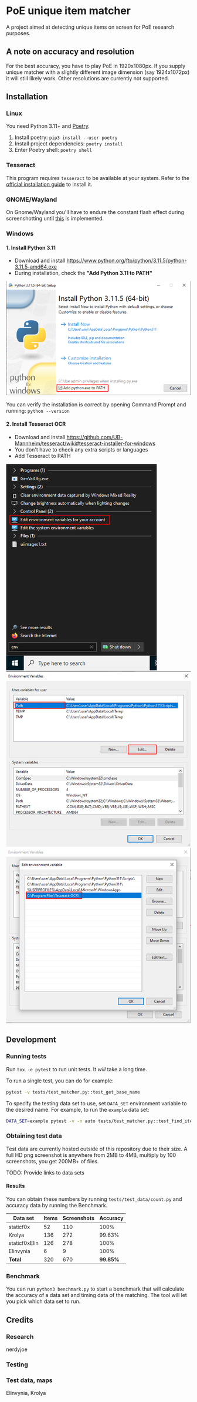 # PoE unique item matcher

A project aimed at detecting unique items on screen for PoE research purposes.

## A note on accuracy and resolution

For the best accuracy, you have to play PoE in 1920x1080px. If you supply
unique matcher with a slightly different image dimension (say 1924x1072px)
it will still likely work. Other resolutions are currently not supported.

## Installation

### Linux

You need Python 3.11+ and [Poetry](https://github.com/python-poetry/poetry).

1. Install poetry: `pip3 install --user poetry`
2. Install project dependencies: `poetry install`
3. Enter Poetry shell: `poetry shell`

### Tesseract

This program requires `tesseract` to be available at your system.
Refer to the [official installation guide](https://tesseract-ocr.github.io/tessdoc/Installation.html) to install it.

### GNOME/Wayland

On Gnome/Wayland you'll have to endure the constant flash effect during screenshotting
until [this](https://gitlab.gnome.org/GNOME/gnome-shell/-/issues/3866) is implemented.

### Windows

#### 1. Install Python 3.11

- Download and install https://www.python.org/ftp/python/3.11.5/python-3.11.5-amd64.exe
- During installation, check the **"Add Python 3.11 to PATH"**

![Python PATH](docs/img/python_path.png)

You can verify the installation is correct by opening Command Prompt and running: `python --version`

#### 2. Install Tesseract OCR

- Download and install https://github.com/UB-Mannheim/tesseract/wiki#tesseract-installer-for-windows
- You don't have to check any extra scripts or languages
- Add Tesseract to PATH

![Step 1](docs/img/env_var_1.png)
![Step 2](docs/img/env_var_2.png)
![Step 3](docs/img/env_var_3.png)

## Development

### Running tests

Run `tox -e pytest` to run unit tests. It *will* take a long time.

To run a single test, you can do for example:

```bash
pytest -v tests/test_matcher.py::test_get_base_name
```

To specify the testing data set to use, set `DATA_SET` environment variable
to the desired name. For example, to run the `example` data set:

```bash
DATA_SET=example pytest -v -n auto tests/test_matcher.py::test_find_item_contains_item
```

### Obtaining test data

Test data are currently hosted outside of this repository due to their size.
A full HD png screenshot is anywhere from 2MB to 4MB, multiply by 100 screenshots,
you get 200MB+ of files.

TODO: Provide links to data sets

#### Results

You can obtain these numbers by running `tests/test_data/count.py`
and accuracy data by running the Benchmark.

| Data set      | Items | Screenshots | Accuracy   |
| ------------- | ----- | ----------- | ---------- |
| staticf0x     | 52    | 110         | 100%       |
| Krolya        | 136   | 272         | 99.63%     |
| staticf0xElin | 126   | 278         | 100%       |
| Elinvynia     | 6     | 9           | 100%       |
| **Total**     | 320   | 670         | **99.85%** |

### Benchmark

You can run `python3 benchmark.py` to start a benchmark that will
calculate the accuracy of a data set and timing data of the matching.
The tool will let you pick which data set to run.

## Credits

### Research

nerdyjoe

### Testing

### Test data, maps

Elinvynia, Krolya
